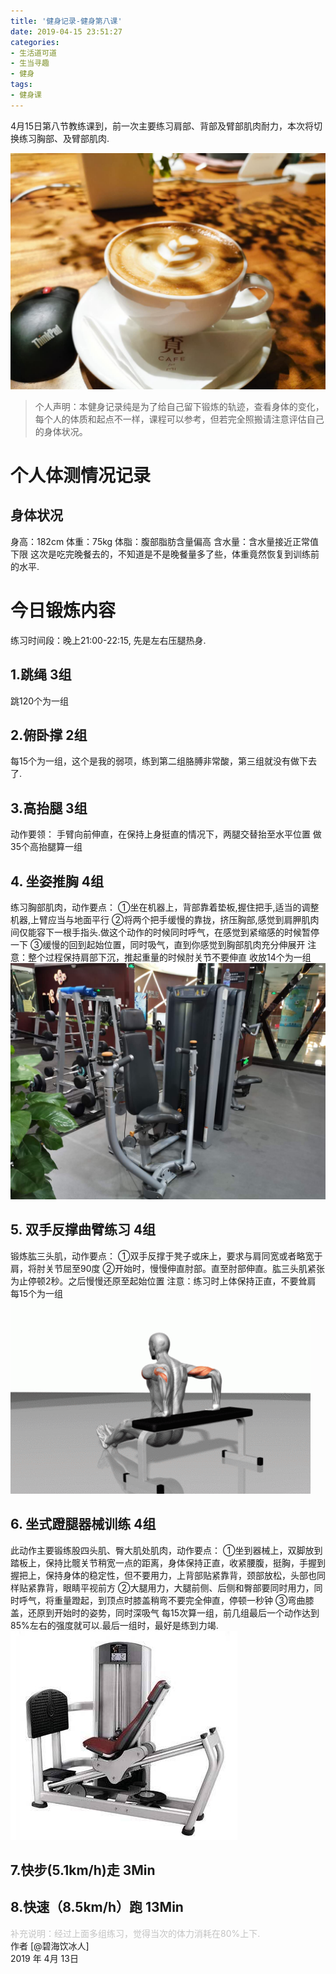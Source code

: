 ```yaml
---
title: '健身记录-健身第八课'
date: 2019-04-15 23:51:27
categories:
- 生活道可道
- 生当寻趣
- 健身
tags:
- 健身课
---
```



4月15日第八节教练课到，前一次主要练习肩部、背部及臂部肌肉耐力，本次将切换练习胸部、及臂部肌肉.

![](https://raw.githubusercontent.com/liruixue/muqiaosite/master/images/life-gym/class8-home.jpg)
<!-- more -->
>个人声明：本健身记录纯是为了给自己留下锻炼的轨迹，查看身体的变化，每个人的体质和起点不一样，课程可以参考，但若完全照搬请注意评估自己的身体状况。


#  个人体测情况记录
##  身体状况
身高：182cm
体重：75kg
体脂：腹部脂肪含量偏高
含水量：含水量接近正常值下限
这次是吃完晚餐去的，不知道是不是晚餐量多了些，体重竟然恢复到训练前的水平.
#  今日锻炼内容
练习时间段：晚上21:00-22:15, 先是左右压腿热身.
##  1.跳绳   3组
跳120个为一组
##  2.俯卧撑 2组
每15个为一组，这个是我的弱项，练到第二组胳膊非常酸，第三组就没有做下去了.
##  3.高抬腿   3组
动作要领：
手臂向前伸直，在保持上身挺直的情况下，两腿交替抬至水平位置
做35个高抬腿算一组
##  4. 坐姿推胸  4组
练习胸部肌肉，动作要点：
①坐在机器上，背部靠着垫板,握住把手,适当的调整机器,上臂应当与地面平行
②将两个把手缓慢的靠拢，挤压胸部,感觉到肩胛肌肉间仅能容下一根手指头.做这个动作的时候同时呼气，在感觉到紧缩感的时候暂停一下
③缓慢的回到起始位置，同时吸气，直到你感觉到胸部肌肉充分伸展开
注意：整个过程保持肩部下沉，推起重量的时候肘关节不要伸直
收放14个为一组
![](https://raw.githubusercontent.com/liruixue/muqiaosite/master/images/life-gym/class4-seat-chest.jpg)
##  5. 双手反撑曲臂练习  4组
锻炼肱三头肌，动作要点：
①双手反撑于凳子或床上，要求与肩同宽或者略宽于肩，将肘关节屈至90度
②开始时，慢慢伸直肘部。直至肘部伸直。肱三头肌紧张为止停顿2秒。之后慢慢还原至起始位置
注意：练习时上体保持正直，不要耸肩
每15个为一组
![](https://raw.githubusercontent.com/liruixue/muqiaosite/master/images/life-gym/class8-qubi.gif)
##  6. 坐式蹬腿器械训练  4组
此动作主要锻练股四头肌、臀大肌处肌肉，动作要点：
①坐到器械上，双脚放到踏板上，保持比髋关节稍宽一点的距离，身体保持正直，收紧腰腹，挺胸，手握到握把上，保持身体的稳定性，但不要用力，上背部贴紧靠背，颈部放松，头部也同样贴紧靠背，眼睛平视前方
②大腿用力，大腿前侧、后侧和臀部要同时用力，同时呼气，将重量蹬起，到顶点时膝盖稍弯不要完全伸直，停顿一秒钟
③弯曲膝盖，还原到开始时的姿势，同时深吸气
每15次算一组，前几组最后一个动作达到85%左右的强度就可以.最后一组时，最好是练到力竭.
![](https://raw.githubusercontent.com/liruixue/muqiaosite/master/images/life-gym/class6-press-leg.jpg)

##  7.快步(5.1km/h)走      3Min
##  8.快速（8.5km/h）跑      13Min 

<font color=#c3c3c3>补充说明：经过上面多组练习，觉得当次的体力消耗在80%上下.</font>
</br>
作者 [@碧海饮冰人]    
2019 年 4月 13日    



